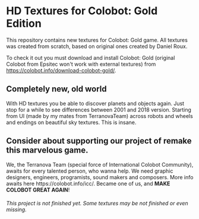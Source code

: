 <h1>HD Textures for Colobot: Gold Edition</h1>
This repository contains new textures for Colobot: Gold game. All textures was created from scratch, based on original ones created by Daniel Roux.

To check it out you must download and install Colobot: Gold (original Colobot from Epsitec won't work with external textures) from https://colobot.info/download-colobot-gold/. 

<h2>Completely new, old world</h2>
With HD textures you be able to discover planets and objects again. Just stop for a while to see differences between 2001 and 2018 version. Starting from UI (made by my mates from TerranovaTeam) across robots and wheels and endings on beautiful sky textures. This is insane.

<h2>Consider about supporting our project of remake this marvelous game.</h2>
We, the Terranova Team (special force of International Colobot Community), awaits for every talented person, who wanna help. We need graphic designers, engineers, programists, sound makers and composers. More info awaits here https://colobot.info/icc/. Became one of us, and <b>MAKE COLOBOT GREAT AGAIN</b>!

<h6>This project is not finished yet. Some textures may be not finished or even missing.</h6>
